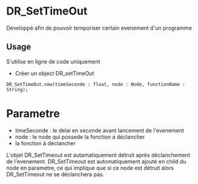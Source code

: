 # DR_SetTimeOut
Developpé afin de pouvoir temporiser certain evenement d'un programme

## Usage
S'utilise en ligne de code uniquement
- Créer un object DR_setTimeOut
```
DR_SetTimeOut.new(timeSeconde : float, node : Node, functionName : String);
```

# Parametre
- timeSeconde : le delai en seconde avant lancement de l'evenement
- node : le node qui possede la fonction a déclancher
- la fonction à déclancher

L'objet DR_SetTimeout est autamatiquement détruit après déclanchement de l'evenement.
DR_SetTimeout est automatiquement ajouté en child du node en parametre, ce qui implique
que si ce node est détruit alors DR_SetTimeout ne se déclanchera pas. 
